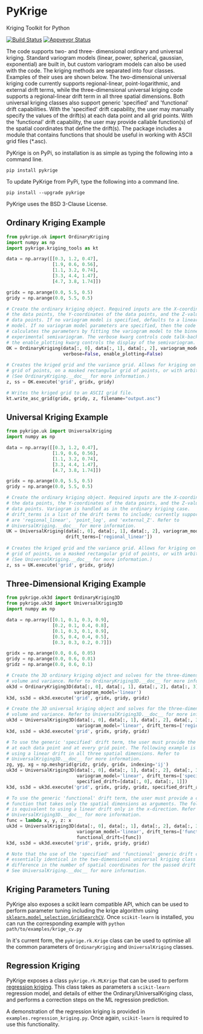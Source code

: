 PyKrige
=======

Kriging Toolkit for Python

[![Build Status](https://travis-ci.org/bsmurphy/PyKrige.svg?branch=master)](https://travis-ci.org/bsmurphy/PyKrige)
[![Appveyor Status](https://ci.appveyor.com/api/projects/status/github/bsmurphy/PyKrige?branch=master&svg=true)](https://ci.appveyor.com/project/bsmurphy/pykrige)

The code supports two- and three- dimensional ordinary and universal kriging. Standard variogram models (linear, power, spherical, gaussian, exponential) are built in, but custom variogram models can also be used with the code. The kriging methods are separated into four classes. Examples of their uses are shown below. The two-dimensional universal kriging code currently supports regional-linear, point-logarithmic, and external drift terms, while the three-dimensional universal kriging code supports a regional-linear drift term in all three spatial dimensions. Both universal kriging classes also support generic 'specified' and 'functional' drift capabilities. With the 'specified' drift capability, the user may manually specify the values of the drift(s) at each data point and all grid points. With the 'functional' drift capability, the user may provide callable function(s) of the spatial coordinates that define the drift(s). The package includes a module that contains functions that should be useful in working with ASCII grid files (*.asc).

PyKrige is on PyPi, so installation is as simple as typing the following into a command line.
```shell
pip install pykrige
```

To update PyKrige from PyPi, type the following into a command line.
```shell
pip install --upgrade pykrige
```

PyKrige uses the BSD 3-Clause License.

Ordinary Kriging Example
------------------------

```python
from pykrige.ok import OrdinaryKriging
import numpy as np
import pykrige.kriging_tools as kt

data = np.array([[0.3, 1.2, 0.47],
                 [1.9, 0.6, 0.56],
                 [1.1, 3.2, 0.74],
                 [3.3, 4.4, 1.47],
                 [4.7, 3.8, 1.74]])

gridx = np.arange(0.0, 5.5, 0.5)
gridy = np.arange(0.0, 5.5, 0.5)

# Create the ordinary kriging object. Required inputs are the X-coordinates of
# the data points, the Y-coordinates of the data points, and the Z-values of the
# data points. If no variogram model is specified, defaults to a linear variogram
# model. If no variogram model parameters are specified, then the code automatically
# calculates the parameters by fitting the variogram model to the binned 
# experimental semivariogram. The verbose kwarg controls code talk-back, and
# the enable_plotting kwarg controls the display of the semivariogram.
OK = OrdinaryKriging(data[:, 0], data[:, 1], data[:, 2], variogram_model='linear',
                     verbose=False, enable_plotting=False)
					 
# Creates the kriged grid and the variance grid. Allows for kriging on a rectangular
# grid of points, on a masked rectangular grid of points, or with arbitrary points.
# (See OrdinaryKriging.__doc__ for more information.)
z, ss = OK.execute('grid', gridx, gridy)

# Writes the kriged grid to an ASCII grid file.
kt.write_asc_grid(gridx, gridy, z, filename="output.asc")
```

Universal Kriging Example
-------------------------

```python
from pykrige.uk import UniversalKriging
import numpy as np

data = np.array([[0.3, 1.2, 0.47],
                 [1.9, 0.6, 0.56],
                 [1.1, 3.2, 0.74],
                 [3.3, 4.4, 1.47],
                 [4.7, 3.8, 1.74]])

gridx = np.arange(0.0, 5.5, 0.5)
gridy = np.arange(0.0, 5.5, 0.5)

# Create the ordinary kriging object. Required inputs are the X-coordinates of
# the data points, the Y-coordinates of the data points, and the Z-values of the
# data points. Variogram is handled as in the ordinary kriging case.
# drift_terms is a list of the drift terms to include; currently supported terms
# are 'regional_linear', 'point_log', and 'external_Z'. Refer to 
# UniversalKriging.__doc__ for more information.
UK = UniversalKriging(data[:, 0], data[:, 1], data[:, 2], variogram_model='linear',
                      drift_terms=['regional_linear'])
					 
# Creates the kriged grid and the variance grid. Allows for kriging on a rectangular
# grid of points, on a masked rectangular grid of points, or with arbitrary points.
# (See UniversalKriging.__doc__ for more information.)
z, ss = UK.execute('grid', gridx, gridy)
```

Three-Dimensional Kriging Example
-------------------------

```python
from pykrige.ok3d import OrdinaryKriging3D
from pykrige.uk3d import UniversalKriging3D
import numpy as np

data = np.array([[0.1, 0.1, 0.3, 0.9],
				 [0.2, 0.1, 0.4, 0.8],
				 [0.1, 0.3, 0.1, 0.9],
				 [0.5, 0.4, 0.4, 0.5],
				 [0.3, 0.3, 0.2, 0.7]])

gridx = np.arange(0.0, 0.6, 0.05)
gridy = np.arange(0.0, 0.6, 0.01)
gridz = np.arange(0.0, 0.6, 0.1)

# Create the 3D ordinary kriging object and solves for the three-dimension kriged 
# volume and variance. Refer to OrdinaryKriging3D.__doc__ for more information.
ok3d = OrdinaryKriging3D(data[:, 0], data[:, 1], data[:, 2], data[:, 3],
						 variogram_model='linear')
k3d, ss3d = ok3d.execute('grid', gridx, gridy, gridz)

# Create the 3D universal kriging object and solves for the three-dimension kriged 
# volume and variance. Refer to UniversalKriging3D.__doc__ for more information.
uk3d = UniversalKriging3D(data[:, 0], data[:, 1], data[:, 2], data[:, 3], 
						  variogram_model='linear', drift_terms=['regional_linear'])
k3d, ss3d = uk3d.execute('grid', gridx, gridy, gridz)

# To use the generic 'specified' drift term, the user must provide the drift values 
# at each data point and at every grid point. The following example is equivalent to 
# using a linear drift in all three spatial dimensions. Refer to
# UniversalKriging3D.__doc__ for more information.
zg, yg, xg = np.meshgrid(gridz, gridy, gridx, indexing='ij')
uk3d = UniversalKriging3D(data[:, 0], data[:, 1], data[:, 2], data[:, 3], 
						  variogram_model='linear', drift_terms=['specified'],
						  specified_drift=[data[:, 0], data[:, 1]])
k3d, ss3d = uk3d.execute('grid', gridx, gridy, gridz, specified_drift_arrays=[xg, yg, zg])

# To use the generic 'functional' drift term, the user must provide a callable 
# function that takes only the spatial dimensions as arguments. The following example 
# is equivalent to using a linear drift only in the x-direction. Refer to 
# UniversalKriging3D.__doc__ for more information.
func = lambda x, y, z: x
uk3d = UniversalKriging3D(data[:, 0], data[:, 1], data[:, 2], data[:, 3], 
						  variogram_model='linear', drift_terms=['functional'],
						  functional_drift=[func])
k3d, ss3d = uk3d.execute('grid', gridx, gridy, gridz)

# Note that the use of the 'specified' and 'functional' generic drift capabilities is 
# essentially identical in the two-dimensional universal kriging class (except for a 
# difference in the number of spatial coordinates for the passed drift functions). 
# See UniversalKriging.__doc__ for more information.
```


Kriging Parameters Tuning
-------------------------

PyKrige also exposes a scikit learn compatible API, which can be used to perform parameter tuning including the krige algorithm using [`sklearn.model_selection.GridSearchCV`](http://scikit-learn.org/stable/modules/generated/sklearn.model_selection.GridSearchCV.html). Once `scikit-learn` is installed, you can run the corresponding example with
`python path/to/examples/krige_cv.py`

In it's current form, the `pykrige.rk.Krige` class can be used to optimise all the common parameters of `OrdinaryKriging` and `UniversalKriging` classes.


Regression Kriging
------------------

PyKrige exposes a class `pykrige.rk.MLKrige` that can be used to perform [regression kriging](https://en.wikipedia.org/wiki/Regression-Kriging). This class takes as parameters a `scikit-learn` regression model, and details of either the Ordinary/UniversalKriging class, and performs a correction steps on the ML regression prediction.
 
 A demonstration of the regression kriging is provided in `examples.regression_kriging.py`. Once again, `scikit-learn` is required to use this functionality.

